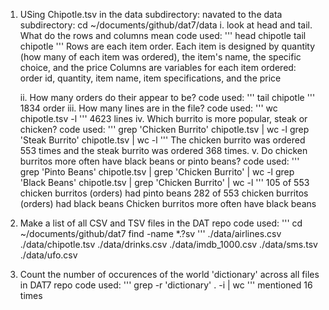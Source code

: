 1. USing Chipotle.tsv in the data subdirectory:
	navated to the data subdirectory: cd ~/documents/github/dat7/data
	i. look at head and tail. What do the rows and columns mean
		code used:
			'''
			head chipotle
			tail chipotle
			'''
		Rows are each item order. Each item is designed by quantity (how many of each item was ordered), the item's name, the specific choice, and the price
		Columns are variables for each item ordered: order id, quantity, item name, item specifications, and the price

	ii. How many orders do their appear to be?
		code used: 
			'''
			tail chipotle
			'''
		 1834 order
	iii. How many lines are in the file?
		code used:
			'''
			wc chipotle.tsv -l
			'''
		4623 lines
	iv. Which burrito is more popular, steak or chicken?
		code used:
			'''
			grep 'Chicken Burrito' chipotle.tsv | wc -l
			grep 'Steak Burrito' chipotle.tsv | wc -l
			'''
		The chicken burrito was ordered 553 times and the steak burrito was ordered 368 times. 
	v. Do chicken burritos more often have black beans or pinto beans?
		code used:
			'''
			grep 'Pinto Beans' chipotle.tsv | grep 'Chicken Burrito' | wc -l
			grep 'Black Beans' chipotle.tsv | grep 'Chicken Burrito' | wc -l
			'''
		105 of 553 chicken burritos (orders) had pinto beans
		282 of 553 chicken burritos (orders) had black beans
		Chicken burritos more often have black beans
2. Make a list of all CSV and TSV files in the DAT repo
	code used:
		'''
		cd ~/documents/github/dat7
		find -name *.?sv
		'''
	./data/airlines.csv
	./data/chipotle.tsv
	./data/drinks.csv
	./data/imdb_1000.csv
	./data/sms.tsv
	./data/ufo.csv
3. Count the number of occurences of the world 'dictionary' across all files in DAT7 repo
	code used: 
		'''
		grep -r 'dictionary' . -i | wc
		'''
	mentioned 16 times
	
		
